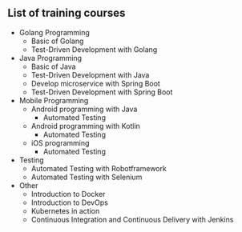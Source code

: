 ## List of training courses

* Golang Programming
  * Basic of Golang
  * Test-Driven Development with Golang
* Java Programming
  * Basic of Java
  * Test-Driven Development with Java
  * Develop microservice with Spring Boot
  * Test-Driven Development with Spring Boot
* Mobile Programming
  * Android programming with Java
    * Automated Testing 
  * Android programming with Kotlin
    * Automated Testing 
  * iOS programming
    * Automated Testing 
* Testing 
  * Automated Testing with Robotframework
  * Automated Testing with Selenium
* Other
  * Introduction to Docker
  * Introduction to DevOps
  * Kubernetes in action
  * Continuous Integration and Continuous Delivery with Jenkins
